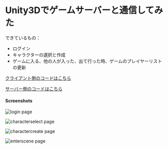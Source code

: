 # Unity3Dでゲームサーバーと通信してみた

できているもの：

* ログイン
* キャラクターの選択と作成
* ゲームに入る、他の人が入った、出て行った時、ゲームのプレイヤーリストの更新

[クライアント側のコードはこちら](https://github.com/colintrinity/PomeloTemplate)

[サーバー側のコードはこちら](https://github.com/colintrinity/mabinext.js)

#### Screenshots

![login page](https://github.com/colintrinity/PomeloTemplate/blob/screenshots/screenshot-login.png?raw=true "login")

![characterselect page](https://github.com/colintrinity/PomeloTemplate/blob/screenshots/screenshot-characterselect.png?raw=true "characterselect")

![charactercreate page](https://github.com/colintrinity/PomeloTemplate/blob/screenshots/screenshot-charactercreate.png?raw=true "charactercreate")

![enterscene page](https://github.com/colintrinity/PomeloTemplate/blob/screenshots/screenshot-enterscene.png?raw=true "enterscene")